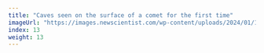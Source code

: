 ```yaml
---
title: "Caves seen on the surface of a comet for the first time"
imageUrl: "https://images.newscientist.com/wp-content/uploads/2024/01/12110251/SEI_186875306.jpg?width=600"
index: 13
weight: 13
---
```

